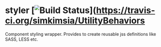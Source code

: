 # styler [![Build Status](https://travis-ci.org/cenkce/UtilityBehaviors.png)](https://travis-ci.org/simkimsia/UtilityBehaviors

Component styling wrapper. Provides to create reusable jss definitions like SASS, LESS etc.
